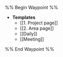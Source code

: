 
%% Begin Waypoint %%
- **Templates**
	- [[1. Project page]]
	- [[2. Area page]]
	- [[Daily]]
	- [[Meeting]]

%% End Waypoint %%